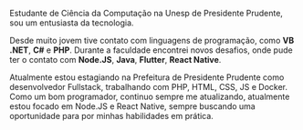 Estudante de Ciência da Computação na Unesp de Presidente Prudente, sou um entusiasta da tecnologia.

Desde muito jovem tive contato com linguagens de programação, como **VB .NET**, **C#** e **PHP**. Durante a faculdade encontrei novos desafios, onde pude ter o contato com **Node.JS**, **Java**, **Flutter**, **React Native**.

Atualmente estou estagiando na Prefeitura de Presidente Prudente como desenvolvedor Fullstack, trabalhando com PHP, HTML, CSS, JS e Docker. Como um bom programador, continuo sempre me atualizando, atualmente estou focado em Node.JS e React Native, sempre buscando uma oportunidade para por minhas habilidades em prática.
